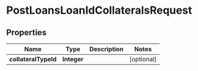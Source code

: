 
# PostLoansLoanIdCollateralsRequest

## Properties
Name | Type | Description | Notes
------------ | ------------- | ------------- | -------------
**collateralTypeId** | **Integer** |  |  [optional]



